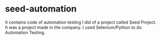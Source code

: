 # seed-automation
It contains code of automation testing I did of a project called Seed Project.
It was a project made in the company.
I used Selenium/Python to do Automation Testing.
